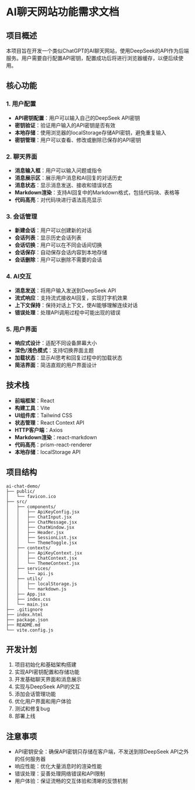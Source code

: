 # AI聊天网站功能需求文档

## 项目概述

本项目旨在开发一个类似ChatGPT的AI聊天网站，使用DeepSeek的API作为后端服务。用户需要自行配置API密钥，配置成功后将进行浏览器缓存，以便后续使用。

## 核心功能

### 1. 用户配置

- **API密钥配置**：用户可以输入自己的DeepSeek API密钥
- **密钥验证**：验证用户输入的API密钥是否有效
- **本地存储**：使用浏览器的localStorage存储API密钥，避免重复输入
- **密钥管理**：用户可以查看、修改或删除已保存的API密钥

### 2. 聊天界面

- **消息输入框**：用户可以输入问题或指令
- **消息展示区**：展示用户消息和AI回复的对话历史
- **消息状态**：显示消息发送、接收和错误状态
- **Markdown渲染**：支持AI回复中的Markdown格式，包括代码块、表格等
- **代码高亮**：对代码块进行语法高亮显示

### 3. 会话管理

- **新建会话**：用户可以创建新的对话
- **会话列表**：显示历史会话列表
- **会话切换**：用户可以在不同会话间切换
- **会话保存**：自动保存会话内容到本地存储
- **会话删除**：用户可以删除不需要的会话

### 4. AI交互

- **消息发送**：将用户输入发送到DeepSeek API
- **流式响应**：支持流式接收AI回复，实现打字机效果
- **上下文保持**：保持对话上下文，使AI能够理解连续对话
- **错误处理**：处理API调用过程中可能出现的错误

### 5. 用户界面

- **响应式设计**：适配不同设备屏幕大小
- **深色/浅色模式**：支持切换界面主题
- **加载状态**：显示AI思考和回复过程中的加载状态
- **简洁界面**：简洁直观的用户界面设计

## 技术栈

- **前端框架**：React
- **构建工具**：Vite
- **UI组件库**：Tailwind CSS
- **状态管理**：React Context API
- **HTTP客户端**：Axios
- **Markdown渲染**：react-markdown
- **代码高亮**：prism-react-renderer
- **本地存储**：localStorage API

## 项目结构

```
ai-chat-demo/
├── public/
│   └── favicon.ico
├── src/
│   ├── components/
│   │   ├── ApiKeyConfig.jsx
│   │   ├── ChatInput.jsx
│   │   ├── ChatMessage.jsx
│   │   ├── ChatWindow.jsx
│   │   ├── Header.jsx
│   │   ├── SessionList.jsx
│   │   └── ThemeToggle.jsx
│   ├── contexts/
│   │   ├── ApiKeyContext.jsx
│   │   ├── ChatContext.jsx
│   │   └── ThemeContext.jsx
│   ├── services/
│   │   └── api.js
│   ├── utils/
│   │   ├── localStorage.js
│   │   └── markdown.js
│   ├── App.jsx
│   ├── index.css
│   └── main.jsx
├── .gitignore
├── index.html
├── package.json
├── README.md
└── vite.config.js
```

## 开发计划

1. 项目初始化和基础架构搭建
2. 实现API密钥配置和存储功能
3. 开发基础聊天界面和消息展示
4. 实现与DeepSeek API的交互
5. 添加会话管理功能
6. 优化用户界面和用户体验
7. 测试和修复bug
8. 部署上线

## 注意事项

- API密钥安全：确保API密钥只存储在客户端，不发送到除DeepSeek API之外的任何服务器
- 响应性能：优化大量消息时的渲染性能
- 错误处理：妥善处理网络错误和API限制
- 用户体验：保证流畅的交互体验和清晰的反馈机制